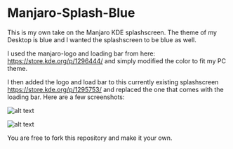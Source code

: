 # Manjaro-Splash-Blue

This is my own take on the Manjaro KDE splashscreen.
The theme of my Desktop is blue and I wanted the splashscreen to 
be blue as well.

I used the manjaro-logo and loading bar from here: https://store.kde.org/p/1296444/
and simply modified the color to fit my PC theme.

I then added the logo and load bar to this currently existing splashscreen https://store.kde.org/p/1295753/ and replaced the one that comes with the loading bar. Here are a few screenshots:

![alt text](https://github.com/TechByt/Manjaro-Splash-Blue/blob/master/contents/previews/splash.png "Splashscreen")

![alt text](https://github.com/TechByt/Manjaro-Splash-Blue/blob/master/contents/previews/logo.png "Blue Logo")

You are free to fork this repository and make it your own.
